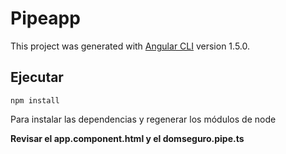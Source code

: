 # Pipeapp

This project was generated with [Angular CLI](https://github.com/angular/angular-cli) version 1.5.0.

## Ejecutar 

```
npm install
```
Para instalar las dependencias y regenerar los módulos de node

**Revisar el app.component.html y el domseguro.pipe.ts**
